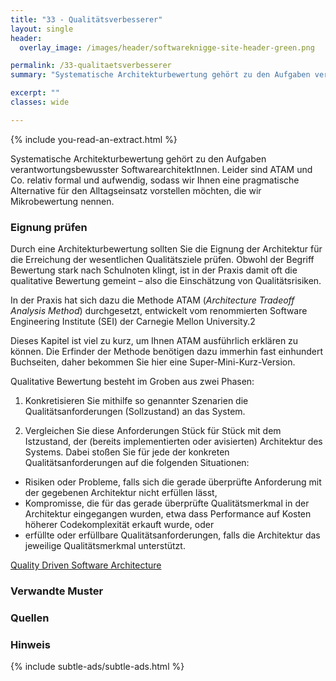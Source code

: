 ```yaml
---
title: "33 - Qualitätsverbesserer"
layout: single
header:
  overlay_image: /images/header/softwareknigge-site-header-green.png

permalink: /33-qualitaetsverbesserer
summary: "Systematische Architekturbewertung gehört zu den Aufgaben verantwortungsbewusster SoftwarearchitektInnen. Leider sind ATAM und Co. relativ formal und aufwendig, sodass wir Ihnen eine pragmatische Alternative für den Alltagseinsatz vorstellen möchten, die wir Mikrobewertung nennen."

excerpt: ""
classes: wide

---
```

{% include you-read-an-extract.html %}

Systematische Architekturbewertung gehört zu den Aufgaben verantwortungsbewusster SoftwarearchitektInnen. Leider sind ATAM und Co. relativ formal und aufwendig, sodass wir Ihnen eine pragmatische Alternative für den Alltagseinsatz vorstellen möchten, die wir Mikrobewertung nennen.

### Eignung prüfen
Durch eine Architekturbewertung sollten Sie die Eignung der Architektur für die Erreichung der wesentlichen Qualitätsziele prüfen. Obwohl der Begriff Bewertung stark nach Schulnoten klingt, ist in der Praxis damit oft die qualitative Bewertung gemeint – also die Einschätzung von Qualitätsrisiken.

In der Praxis hat sich dazu die Methode ATAM (_Architecture Tradeoff Analysis Method_) durchgesetzt, entwickelt vom renommierten Software Engineering Institute (SEI) der Carnegie Mellon University.2

Dieses Kapitel ist viel zu kurz, um Ihnen ATAM ausführlich erklären zu können.
Die Erfinder der Methode benötigen dazu immerhin fast einhundert Buchseiten, daher bekommen Sie hier eine Super-Mini-Kurz-Version.

Qualitative Bewertung besteht im Groben aus zwei Phasen:

1. Konkretisieren Sie mithilfe so genannter Szenarien die Qualitätsanforderungen (Sollzustand) an das System.

2. Vergleichen Sie diese Anforderungen Stück für Stück mit dem Istzustand, der (bereits implementierten oder avisierten) Architektur des Systems. Dabei stoßen Sie für jede der konkreten Qualitätsanforderungen auf die folgenden Situationen:

* Risiken oder Probleme, falls sich die gerade überprüfte Anforderung mit der gegebenen Architektur nicht erfüllen lässt,
* Kompromisse, die für das gerade überprüfte Qualitätsmerkmal in der Architektur eingegangen wurden, etwa dass Performance auf Kosten höherer Codekomplexität erkauft wurde, oder
* erfüllte oder erfüllbare Qualitätsanforderungen, falls die Architektur das jeweilige Qualitätsmerkmal unterstützt.


[Quality Driven Software Architecture](https://www.innoq.com/de/articles/2012/04/quality-driven-software-architecture/)

### Verwandte Muster


### Quellen

### Hinweis
{% include subtle-ads/subtle-ads.html %}
